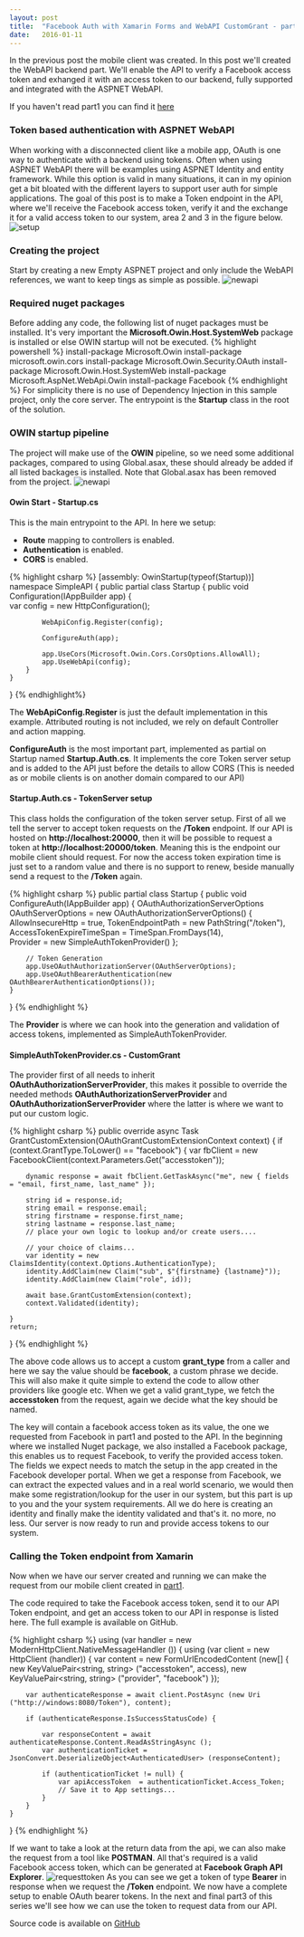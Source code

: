 ```yaml
---
layout: post
title:  "Facebook Auth with Xamarin Forms and WebAPI CustomGrant - part 2"
date:   2016-01-11
---
```


<p class="intro">
<span class="dropcap">I</span>n the previous post the mobile client was created. In this post we'll created the WebAPI backend part. We'll enable
the API to verify a Facebook access token and exhanged it with an access token to our backend, fully supported and integrated with the ASPNET WebAPI.
</p>

If you haven't read part1 you can find it [here](http://rasmustc.com/blog/Custom-Facebook-Authentication-with-webapi/)

### Token based authentication with ASPNET WebAPI
When working with a disconnected client like a mobile app, OAuth is one way to authenticate with a backend using tokens. Often when using ASPNET WebAPI there will be examples
using ASPNET Identity and entity framework. While this option is valid in many situations, it can in my opinion get a bit bloated with the different layers to support user auth for simple applications.
The goal of this post is to make a Token endpoint in the API, where we'll receive the Facebook access token, verify it and the exchange it for a valid access token to our system, area 2 and 3 in the figure below.
<img src="{{ '/assets/img/app-fb-api.png' | prepend: site.baseurl }}" alt="setup">

### Creating the project 
Start by creating a new Empty ASPNET project and only include the WebAPI references, we want to keep tings as simple as possible.
<img src="{{ '/assets/img/emptyapi.png' | prepend: site.baseurl }}" alt="newapi">

### Required nuget packages
Before adding any code, the following list of nuget packages must be installed.
It's very important the __Microsoft.Owin.Host.SystemWeb__ package is installed or else OWIN startup will not be executed.
{% highlight powershell %}
install-package Microsoft.Owin 
install-package microsoft.owin.cors
install-package Microsoft.Owin.Security.OAuth
install-package Microsoft.Owin.Host.SystemWeb
install-package Microsoft.AspNet.WebApi.Owin
install-package Facebook
{% endhighlight %}
For simplicity there is no use of Dependency Injection in this sample project, only the core server. The entrypoint is the __Startup__ class in the root of the solution.

### OWIN startup pipeline
The project will make use of the __OWIN__ pipeline, so we need some additional packages, compared to using Global.asax, these should already be added if all listed backages is installed. Note that Global.asax has been removed from the project.
<img src="{{ '/assets/img/slnOverview.png' | prepend: site.baseurl }}" alt="newapi">
#### Owin Start - Startup.cs
This is the main entrypoint to the API. In here we setup:

* __Route__ mapping to controllers is enabled.
* __Authentication__ is enabled.
* __CORS__ is enabled.

{% highlight csharp %}
[assembly: OwinStartup(typeof(Startup))]
namespace SimpleAPI
{
    public partial class Startup
    {
        public void Configuration(IAppBuilder app)
        {            
            var config = new HttpConfiguration();

            WebApiConfig.Register(config);
         
            ConfigureAuth(app);

            app.UseCors(Microsoft.Owin.Cors.CorsOptions.AllowAll);
            app.UseWebApi(config);
        }
    }
}
{% endhighlight%}

The __WebApiConfig.Register__ is just the default implementation in this example. Attributed routing is not included, we rely on default Controller and action mapping.

__ConfigureAuth__ is the most important part, implemented as partial on Startup named __Startup.Auth.cs__. It implements the core Token server setup and is added to the API just before the details to allow CORS (This is needed as or mobile clients is on another domain compared to our API)

#### Startup.Auth.cs - TokenServer setup

This class holds the configuration of the token server setup. First of all we tell the server to accept token requests on the __/Token__ endpoint.
If our API is hosted on __http://localhost:20000__, then it will be possible to request a token at __http://localhost:20000/token__. Meaning this is the endpoint our mobile client should request.
For now the access token expiration time is just set to a random value and there is no support to renew, beside manually send a request to the __/Token__ again.

{% highlight csharp %}
public partial class Startup
{
    public void ConfigureAuth(IAppBuilder app)
    {
        OAuthAuthorizationServerOptions OAuthServerOptions = new OAuthAuthorizationServerOptions()
        {
            AllowInsecureHttp = true,
            TokenEndpointPath = new PathString("/token"),
            AccessTokenExpireTimeSpan = TimeSpan.FromDays(14),  
            Provider = new SimpleAuthTokenProvider()
        };

        // Token Generation
        app.UseOAuthAuthorizationServer(OAuthServerOptions);
        app.UseOAuthBearerAuthentication(new OAuthBearerAuthenticationOptions());
    }        
}
{% endhighlight %}

The __Provider__ is where we can hook into the generation and validation of access tokens, implemented as SimpleAuthTokenProvider.

#### SimpleAuthTokenProvider.cs - CustomGrant 

The provider first of all needs to inherit __OAuthAuthorizationServerProvider__, this makes it possible to override the needed methods
__OAuthAuthorizationServerProvider__ and __OAuthAuthorizationServerProvider__ where the latter is where we want to put our custom logic.

{% highlight csharp %}
public override async Task GrantCustomExtension(OAuthGrantCustomExtensionContext context)
{
    if (context.GrantType.ToLower() == "facebook")
    {
        var fbClient = new FacebookClient(context.Parameters.Get("accesstoken"));

        dynamic response = await fbClient.GetTaskAsync("me", new { fields = "email, first_name, last_name" });
        
        string id = response.id;
        string email = response.email;
        string firstname = response.first_name;
        string lastname = response.last_name;
        // place your own logic to lookup and/or create users....

        // your choice of claims...
        var identity = new ClaimsIdentity(context.Options.AuthenticationType);
        identity.AddClaim(new Claim("sub", $"{firstname} {lastname}"));
        identity.AddClaim(new Claim("role", id));

        await base.GrantCustomExtension(context);
        context.Validated(identity);

    }            
    return;
}
{% endhighlight %}

The above code allows us to accept a custom __grant\_type__ from a caller and here we say the value should be __facebook__, a custom phrase we decide. This will also make it quite simple to extend the code
to allow other providers like google etc.
When we get a valid grant\_type, we fetch the __accesstoken__ from the request, again we decide what the key should be named. 

The key will contain a facebook access token as its value, the one we requested from Facebook in part1 and posted to the API.
In the beginning where we installed Nuget package, we also installed a Facebook package, this enables us to request Facebook, to verify the provided access token.
The fields we expect needs to match the setup in the app created in the Facebook developer portal.
When we get a response from Facebook, we can extract the expected values and in a real world scenario, we would then make some registration/lookup for the user in our system, but this part is up to you and the your system requirements.
All we do here is creating an identity and finally make the identity validated and that's it. no more, no less. Our server is now ready to run and provide access tokens to our system.

### Calling the Token endpoint from Xamarin
Now when we have our server created and running we can make the request from our mobile client created in [part1](http://rasmustc.com/blog/Custom-Facebook-Authentication-with-webapi/).

The code required to take the Facebook access token, send it to our API Token endpoint, and get an access token to our API in response is listed here. The full example is available on GitHub.

{% highlight csharp %}
using (var handler = new ModernHttpClient.NativeMessageHandler ()) 
{
    using (var client = new HttpClient (handler)) {
        var content = new FormUrlEncodedContent (new[] {
            new KeyValuePair<string, string> ("accesstoken", access),
            new KeyValuePair<string, string> ("provider", "facebook")
        });
            
        var authenticateResponse = await client.PostAsync (new Uri ("http://windows:8080/Token"), content);

        if (authenticateResponse.IsSuccessStatusCode) {

            var responseContent = await authenticateResponse.Content.ReadAsStringAsync ();
            var authenticationTicket = JsonConvert.DeserializeObject<AuthenticatedUser> (responseContent);

            if (authenticationTicket != null) {
                var apiAccessToken  = authenticationTicket.Access_Token;
                // Save it to App settings...
            }
        }
    }
}
{% endhighlight %}

If we want to take a look at the return data from the api, we can also make the request from a tool like __POSTMAN__. All that's required is a valid Facebook access token, which can be generated at __Facebook Graph API Explorer__.
<img src="{{ '/assets/img/requesttoken.png' | prepend: site.baseurl }}" alt="requesttoken">
As you can see we get a token of type __Bearer__ in response when we request the __/Token__ endpoint. We now have a complete setup to enable OAuth bearer tokens.
In the next and final part3 of this series we'll see how we can use the token to request data from our API.


Source code is available on [GitHub](https://github.com/rasmuschristensen/SimpleOAuth)

 
 